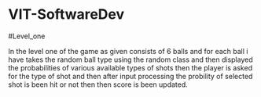 # VIT-SoftwareDev

#Level_one

In the level one of the game as given consists of 6 balls and for each ball i have takes the random ball type using the random class and then displayed the probabilities of various available types of shots then the player is asked for the type of shot and then after input processing the probility of selected shot is been hit or not then then score is been updated.
